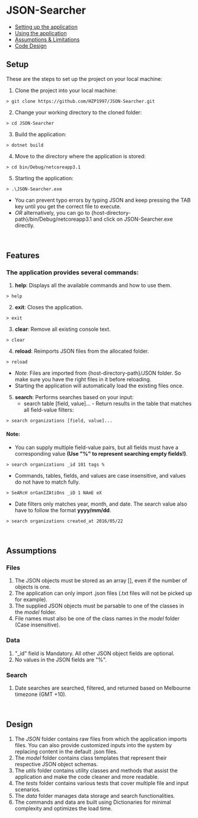 # JSON-Searcher

* [Setting up the application](#Setup)
* [Using the application](#Features)
* [Assumptions & Limitations](#Assumptions)
* [Code Design](#Design)

## Setup
These are the steps to set up the project on your local machine:
1. Clone the project into your local machine:
```
> git clone https://github.com/HZP1997/JSON-Searcher.git
```
2. Change your working directory to the cloned folder:
```
> cd JSON-Searcher
```
3. Build the application:
```
> dotnet build
```
4. Move to the directory where the application is stored:
```
> cd bin/Debug/netcoreapp3.1
```
5. Starting the application:
```
> .\JSON-Searcher.exe
```
* You can prevent typo errors by typing JSON and keep pressing the TAB key until you get the correct file to execute.
* *OR* alternatively, you can go to {host-directory-path}/bin/Debug/netcoreapp3.1 and click on JSON-Searcher.exe directly.  

&nbsp;
## Features
### The application provides several commands:
1.  **help**: Displays all the available commands and how to use them.
```
> help
```
2.  **exit**: Closes the application.
```
> exit
```
3. **clear**: Remove all existing console text.
```
> clear
```
4. **reload**: Reimports JSON files from the allocated folder.
```
> reload
```
  * *Note*: Files are imported from {host-directory-path}/JSON folder. So make sure you have the right files in it before reloading.
  * Starting the application will automatically load the existing files once.

5. **search**: Performs searches based on your input:
    * search table [field, value]... - Return results in the table that matches all field-value filters:
```
> search organizations [field, value]...
```
#### Note:
  - You can supply multiple field-value pairs, but all fields must have a corresponding value **(Use "%" to represent searching empty fields!)**.
```
> search organizations _id 101 tags %
```
  * Commands, tables, fields, and values are case insensitive, and values do not have to match fully.
```
> SeARcH orGanIZAtiOns _iD 1 NAmE eX
```
  * Date filters only matches year, month, and date. The search value also have to follow the format **yyyy/mm/dd**.
```
> search organizations created_at 2016/05/22
```

&nbsp;
## Assumptions
### Files
  1. The JSON objects must be stored as an array [], even if the number of objects is one.
  2. The application can only import .json files (.txt files will not be picked up for example).
  3. The supplied JSON objects must be parsable to one of the classes in the *model* folder.
  4. File names must also be one of the class names in the *model* folder (Case insensitive).
### Data
  1. "_id" field is Mandatory. All other JSON object fields are optional.
  2. No values in the JSON fields are "%".
### Search
  1. Date searches are searched, filtered, and returned based on Melbourne timezone (GMT +10).

&nbsp;
## Design
  1. The *JSON* folder contains raw files from which the application imports files. You can also provide customized inputs into the system by replacing content in the default .json files.
  2. The *model* folder contains class templates that represent their respective JSON object schemas.
  3. The *utils* folder contains utility classes and methods that assist the application and make the code cleaner and more readable.
  4. The *tests* folder contains various tests that cover multiple file and input scenarios.
  5. The *data* folder manages data storage and search functionalities.
  6. The commands and data are built using Dictionaries for minimal complexity and optimizes the load time.